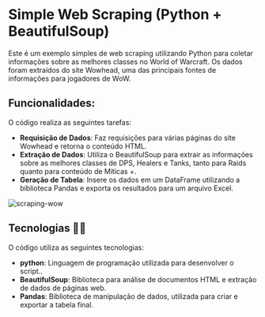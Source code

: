 # Simple Web Scraping (Python + BeautifulSoup)

Este é um exemplo simples de web scraping utilizando Python para coletar informações sobre as melhores classes no World of Warcraft. Os dados foram extraídos do site Wowhead, uma das principais fontes de informações para jogadores de WoW.

## Funcionalidades:

O código realiza as seguintes tarefas:

- **Requisição de Dados**: Faz requisições para várias páginas do site Wowhead e retorna o conteúdo HTML.
- **Extração de Dados**: Utiliza o BeautifulSoup para extrair as informações sobre as melhores classes de DPS, Healers e Tanks, tanto para Raids quanto para conteúdo de Míticas +.
- **Geração de Tabela**: Insere os dados em um DataFrame utilizando a biblioteca Pandas e exporta os resultados para um arquivo Excel.

![scraping-wow](https://github.com/user-attachments/assets/5259e4e6-4a03-46a6-8cba-a79a9d71cb1f)

## Tecnologias 👨‍💻

O código utiliza as seguintes tecnologias:

- **python**: Linguagem de programação utilizada para desenvolver o script..
- **BeautifulSoup**: Biblioteca para análise de documentos HTML e extração de dados de páginas web.
- **Pandas**: Biblioteca de manipulação de dados, utilizada para criar e exportar a tabela final.
  
